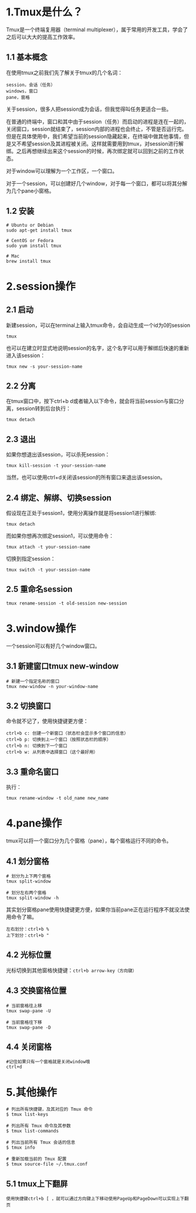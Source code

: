 
# 1.Tmux是什么？

Tmux是一个终端复用器（terminal multiplexer），属于常用的开发工具，学会了之后可以大大的提高工作效率。

## 1.1 基本概念

在使用tmux之前我们先了解关于tmux的几个名词：

```
session，会话（任务）
windows，窗口
pane，窗格
```

关于session，很多人把session成为会话，但我觉得叫任务更适合一些。

在普通的终端中，窗口和其中由于session（任务）而启动的进程是连在一起的，关闭窗口，session就结束了，session内部的进程也会终止，不管是否运行完。但是在具体使用中，我们希望当前的session隐藏起来，在终端中做其他事情，但是又不希望session及其进程被关闭。这样就需要用到tmux，对session进行解绑。之后再想继续出来这个session的时候，再次绑定就可以回到之前的工作状态。

对于window可以理解为一个工作区，一个窗口。

对于一个session，可以创建好几个window，对于每一个窗口，都可以将其分解为几个pane小窗格。



## 1.2 安装

```
# Ubuntu or Debian
sudo apt-get install tmux
```

```
# CentOS or Fedora
sudo yum install tmux
```

```
# Mac
brew install tmux
```

# 2.session操作

## 2.1 启动

新建session，可以在terminal上输入tmux命令，会自动生成一个id为0的session

```
tmux
```

也可以在建立时显式地说明session的名字，这个名字可以用于解绑后快速的重新进入该session：

```
tmux new -s your-session-name
```

## 2.2 分离

在tmux窗口中，按下ctrl+b d或者输入以下命令，就会将当前session与窗口分离，session转到后台执行：

```
tmux detach
```

## 2.3 退出

如果你想退出该session，可以杀死session：

```
tmux kill-session -t your-session-name
```

当然，也可以使用ctrl+d关闭该session的所有窗口来退出该session。

## 2.4 绑定、解绑、切换session

假设现在正处于session1，使用分离操作就是将session1进行解绑:

```
tmux detach
```

而如果你想再次绑定session1，可以使用命令：

```
tmux attach -t your-session-name
```

切换到指定session：

```
tmux switch -t your-session-name
```

## 2.5 重命名session

```
tmux rename-session -t old-session new-session
```

# 3.window操作

一个session可以有好几个window窗口。

## 3.1 新建窗口tmux new-window

```
# 新建一个指定名称的窗口
tmux new-window -n your-window-name
```

## 3.2 切换窗口

命令就不记了，使用快捷键更方便：

```
ctrl+b c: 创建一个新窗口（状态栏会显示多个窗口的信息）
ctrl+b p: 切换到上一个窗口（按照状态栏的顺序）
ctrl+b n: 切换到下一个窗口
ctrl+b w: 从列表中选择窗口（这个最好用）
```

## 3.3 重命名窗口

执行：

```
tmux rename-window -t old_name new_name
```

# 4.pane操作

tmux可以将一个窗口分为几个窗格（pane），每个窗格运行不同的命令。

## 4.1 划分窗格

```
# 划分为上下两个窗格
tmux split-window
```

```
# 划分左右两个窗格
tmux split-window -h
```

其实划分窗格pane使用快捷键更方便，如果你当前pane正在运行程序不就没法使用命令了嘛。

```
左右划分：ctrl+b %
上下划分：ctrl+b "
```

## 4.2 光标位置

光标切换到其他窗格快捷键：`ctrl+b arrow-key（方向键）`

## 4.3 交换窗格位置

```
# 当前窗格往上移
tmux swap-pane -U

# 当前窗格往下移
tmux swap-pane -D
```

## 4.4 关闭窗格

```
#记住如果只有一个窗格就是关闭window哦
ctrl+d
```

# 5.其他操作
```
# 列出所有快捷键，及其对应的 Tmux 命令
$ tmux list-keys

# 列出所有 Tmux 命令及其参数
$ tmux list-commands

# 列出当前所有 Tmux 会话的信息
$ tmux info

# 重新加载当前的 Tmux 配置
$ tmux source-file ~/.tmux.conf
```

## 5.1 tmux上下翻屏

```
使用快捷键ctrl+b [ ，就可以通过方向键上下移动使用PageUp和PageDown可以实现上下翻页
```

